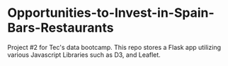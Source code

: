 # Opportunities-to-Invest-in-Spain-Bars-Restaurants
Project #2 for Tec's data bootcamp. This repo stores a Flask app utilizing various Javascript Libraries such as D3, and Leaflet.
